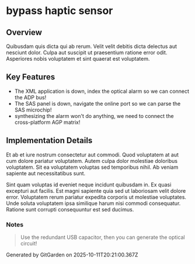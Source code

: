 # bypass haptic sensor

## Overview
Quibusdam quis dicta qui ab rerum. Velit velit debitis dicta delectus aut nesciunt dolor. Culpa aut suscipit ut praesentium ratione error odit. Asperiores nobis voluptatem et sint quaerat est voluptatem.

## Key Features
- The XML application is down, index the optical alarm so we can connect the ADP bus!
- The SAS panel is down, navigate the online port so we can parse the SAS microchip!
- synthesizing the alarm won't do anything, we need to connect the cross-platform AGP matrix!

## Implementation Details
Et ab et iure nostrum consectetur aut commodi. Quod voluptatem at aut cum dolore pariatur voluptatem. Autem culpa dolor molestiae doloribus voluptatem. Sit ea voluptatem voluptas sed temporibus nihil. Ab veniam sapiente aut necessitatibus sunt.
 Sint quam voluptas id eveniet neque incidunt quibusdam in. Ex quasi excepturi aut facilis. Est magni sapiente quia sed ut laboriosam velit dolore error. Voluptatem rerum pariatur expedita corporis ut molestiae voluptates. Unde soluta voluptatem ipsa similique harum nisi commodi consequatur. Ratione sunt corrupti consequuntur est sed ducimus.

### Notes
> Use the redundant USB capacitor, then you can generate the optical circuit!

Generated by GitGarden on 2025-10-11T20:21:00.367Z